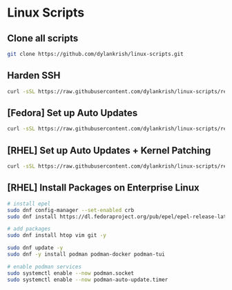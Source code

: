 # Linux Scripts

## Clone all scripts
```bash
git clone https://github.com/dylankrish/linux-scripts.git
```

## Harden SSH
```bash
curl -sSL https://raw.githubusercontent.com/dylankrish/linux-scripts/refs/heads/main/ssh-harden.sh | bash
```

## [Fedora] Set up Auto Updates
```bash
curl -sSL https://raw.githubusercontent.com/dylankrish/linux-scripts/refs/heads/main/fedora-autoupdate.sh | sudo bash
```

## [RHEL] Set up Auto Updates + Kernel Patching
```bash
curl -sSL https://raw.githubusercontent.com/dylankrish/linux-scripts/refs/heads/main/el-autoupdate.sh | sudo bash
```

## [RHEL] Install Packages on Enterprise Linux
```bash
# install epel
sudo dnf config-manager --set-enabled crb
sudo dnf install https://dl.fedoraproject.org/pub/epel/epel-release-latest-9.noarch.rpm -y

# add packages
sudo dnf install htop vim git -y

sudo dnf update -y
sudo dnf -y install podman podman-docker podman-tui

# enable podman services
sudo systemctl enable --now podman.socket
sudo systemctl enable --now podman-auto-update.timer
```
